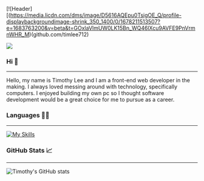 [![Header][(https://media.licdn.com/dms/image/D5616AQEpu0TsigOE_Q/profile-displaybackgroundimage-shrink_350_1400/0/1678211513507?e=1683763200&v=beta&t=GOxlaVlmUW0LK15Bn_WQ46lXcu9AVFE9PnVrmnWHR_M)(github.com/timlee712)

![](https://komarev.com/ghpvc/?username=timlee712)
### Hi 👋
--------
Hello, my name is Timothy Lee and I am a front-end web developer in the making. I always loved messing around with technology, specifically computers. I enjoyed building my own pc so I thought software development would be a great choice for me to pursue as a career.
### Languages 👨‍💻
-------
[![My Skills](https://skillicons.dev/icons?i=js,html,css)](https://skillicons.dev)
### GitHub Stats 📈
------
![Timothy's GitHub stats](https://github-readme-stats.vercel.app/api?username=timlee712&count_private=true&show_icons=true&theme=dark)
<!--
**timlee712/timlee712** is a ✨ _special_ ✨ repository because its `README.md` (this file) appears on your GitHub profile.

Here are some ideas to get you started:

- 🔭 I’m currently working on ...
- 🌱 I’m currently learning ...
- 👯 I’m looking to collaborate on ...
- 🤔 I’m looking for help with ...
- 💬 Ask me about ...
- 📫 How to reach me: ...
- 😄 Pronouns: ...
- ⚡ Fun fact: ...
-->
